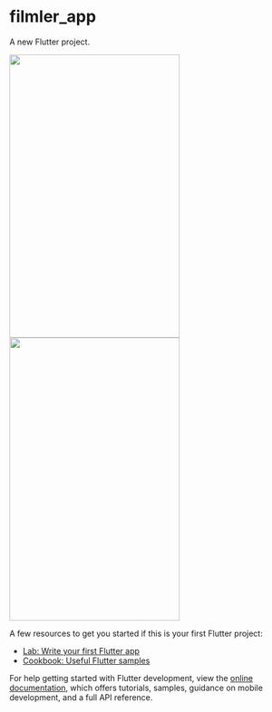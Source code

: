# filmler_app

A new Flutter project.


<img src ="https://github.com/hsefakcay/filmler_app/assets/121294367/af9a5220-3bd7-4dcd-bdb4-6b2a16a78311" width=300 height=500>


<img src ="https://github.com/hsefakcay/filmler_app/assets/121294367/db6c4045-749b-49c0-88ee-74b0955456a5" width=300 height=500>





A few resources to get you started if this is your first Flutter project:

- [Lab: Write your first Flutter app](https://docs.flutter.dev/get-started/codelab)
- [Cookbook: Useful Flutter samples](https://docs.flutter.dev/cookbook)

For help getting started with Flutter development, view the
[online documentation](https://docs.flutter.dev/), which offers tutorials,
samples, guidance on mobile development, and a full API reference.
